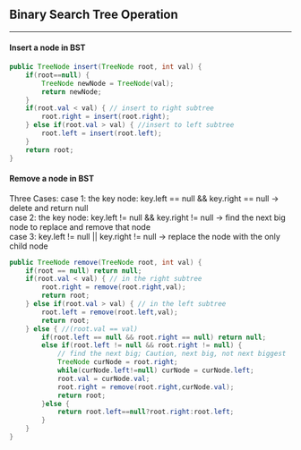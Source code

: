 ## Binary Search Tree Operation
---

#### Insert a node in BST
```java
public TreeNode insert(TreeNode root, int val) {
	if(root==null) {
		TreeNode newNode = TreeNode(val);
		return newNode;
	}
	if(root.val < val) { // insert to right subtree
		root.right = insert(root.right);
	} else if(root.val > val) { //insert to left subtree
		root.left = insert(root.left);
	}
	return root;
}
```

#### Remove a node in BST
Three Cases: 
case 1: the key node: key.left == null && key.right == null -> delete and return null  
case 2: the key node: key.left != null && key.right != null -> find the next big node to replace and remove that node  
case 3: key.left != null || key.right != null -> replace the node with the only child node  
```java
public TreeNode remove(TreeNode root, int val) {
	if(root == null) return null;
	if(root.val < val) { // in the right subtree
		root.right = remove(root.right,val);
		return root;
	} else if(root.val > val) { // in the left subtree
		root.left = remove(root.left,val);
		return root;
	} else { //(root.val == val) 
		if(root.left == null && root.right == null) return null;
		else if(root.left != null && root.right != null) {
			// find the next big; Caution, next big, not next biggest
			TreeNode curNode = root.right;
			while(curNode.left!=null) curNode = curNode.left;
			root.val = curNode.val;
			root.right = remove(root.right,curNode.val);
			return root;
		}else {
			return root.left==null?root.right:root.left;
		}
	}
}
```